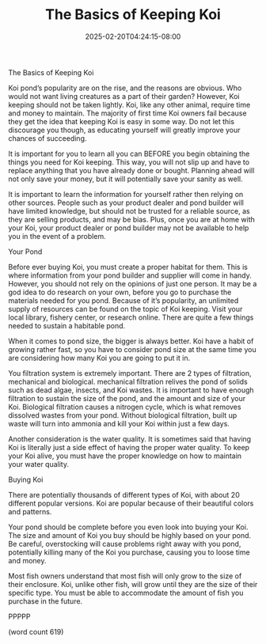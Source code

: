 ﻿---
title: "The Basics of Keeping Koi"
date: 2025-02-20T04:24:15-08:00
description: "Koi txt Tips for Web Success"
featured_image: "/images/Koi txt.jpg"
tags: ["Koi txt"]
---

The Basics of Keeping Koi

Koi pond’s popularity are on the rise, and the reasons are obvious. Who would not want living creatures as a part of their garden? However, Koi keeping should not be taken lightly. Koi, like any other animal, require time and money to maintain. The majority of first time Koi owners fail because they get the idea that keeping Koi is easy in some way. Do not let this discourage you though, as educating yourself will greatly improve your chances of succeeding. 

It is important for you to learn all you can BEFORE you begin obtaining the things you need for Koi keeping. This way, you will not slip up and have to replace anything that you have already done or bought. Planning ahead will not only save your money, but it will potentially save your sanity as well.

It is important to learn the information for yourself rather then relying on other sources. People such as your product dealer and pond builder will have limited knowledge, but should not be trusted for a reliable source, as they are selling products, and may be bias. Plus, once you are at home with your Koi, your product dealer or pond builder may not be available to help you in the event of a problem.

Your Pond

Before ever buying Koi, you must create a proper habitat for them. This is where information from your pond builder and supplier will come in handy. However, you should not rely on the opinions of just one person. It may be a god idea to do research on your own, before you go to purchase the materials needed for you pond. Because of it’s popularity, an unlimited supply of resources can be found on the topic of Koi keeping. Visit your local library, fishery center, or research online. There are quite a few things needed to sustain a habitable pond.

When it comes to pond size, the bigger is always better. Koi have a habit of growing rather fast, so you have to consider pond size at the same time you are considering how many Koi you are going to put it in. 

You filtration system is extremely important. There are 2 types of filtration, mechanical and biological. mechanical filtration relives the pond of solids such as dead algae, insects, and Koi wastes. It is important to have enough filtration to sustain the size of the pond, and the amount and size of your Koi. Biological filtration causes a nitrogen cycle, which is what removes dissolved wastes from your pond. Without biological filtration, built up waste will turn into ammonia and kill your Koi within just a few days. 

Another consideration is the water quality. It is sometimes said that having Koi is literally just a side effect of having the proper water quality. To keep your Koi alive, you must have the proper knowledge on how to maintain your water quality. 

Buying Koi

There are potentially thousands of different types of Koi, with about 20 different popular versions. Koi are popular because of their beautiful colors and patterns. 

Your pond should be complete before you even look into buying your Koi. The size and amount of Koi you buy should be highly based on your pond. Be careful, overstocking will cause problems right away with you pond, potentially killing many of the Koi you purchase, causing you to loose time and money. 

Most fish owners understand that most fish will only grow to the size of their enclosure. Koi, unlike other fish, will grow until they are the size of their specific type. You must be able to accommodate the amount of fish you purchase in the future.
  
PPPPP

(word count 619)

